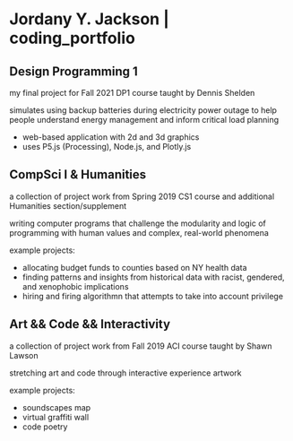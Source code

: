 # Jordany Y. Jackson | coding_portfolio


## Design Programming 1

my final project for Fall 2021 DP1 course taught by Dennis Shelden

simulates using backup batteries during electricity power outage to help people understand energy management and inform critical load planning
- web-based application with 2d and 3d graphics
- uses P5.js (Processing), Node.js, and Plotly.js


## CompSci I & Humanities

a collection of project work from Spring 2019 CS1 course and additional Humanities section/supplement

writing computer programs that challenge the modularity and logic of programming with human values and complex, real-world phenomena

example projects: 
- allocating budget funds to counties based on NY health data
- finding patterns and insights from historical data with racist, gendered, and xenophobic implications
- hiring and firing algorithmn that attempts to take into account privilege


## Art && Code && Interactivity 

a collection of project work from Fall 2019 ACI course taught by Shawn Lawson

stretching art and code through interactive experience artwork

example projects: 
- soundscapes map
- virtual graffiti wall
- code poetry

